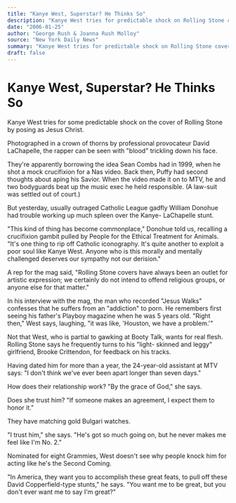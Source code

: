 ```yaml
---
title: "Kanye West, Superstar? He Thinks So"
description: "Kanye West tries for predictable shock on Rolling Stone cover by posing as Jesus Christ. In 1999, he shot a mock crucifixion for a Nas video. When the video made it on to MTV, the rapper beat up the m..."
date: "2006-01-25"
author: "George Rush & Joanna Rush Molloy"
source: "New York Daily News"
summary: "Kanye West tries for predictable shock on Rolling Stone cover by posing as Jesus Christ. In 1999, he shot a mock crucifixion for a Nas video. When the video made it on to MTV, the rapper beat up the music exec he held responsible."
draft: false
---
```


# Kanye West, Superstar? He Thinks So

Kanye West tries for some predictable shock on the cover of Rolling Stone by posing as Jesus Christ.

Photographed in a crown of thorns by professional provocateur David LaChapelle, the rapper can be seen with "blood" trickling down his face.

They're apparently borrowing the idea Sean Combs had in 1999, when he shot a mock crucifixion for a Nas video. Back then, Puffy had second thoughts about aping his Savior. When the video made it on to MTV, he and two bodyguards beat up the music exec he held responsible. (A law-suit was settled out of court.)

But yesterday, usually outraged Catholic League gadfly William Donohue had trouble working up much spleen over the Kanye- LaChapelle stunt.

"This kind of thing has become commonplace," Donohue told us, recalling a crucifixion gambit pulled by People for the Ethical Treatment for Animals. "It's one thing to rip off Catholic iconography. It's quite another to exploit a poor soul like Kanye West. Anyone who is this morally and mentally challenged deserves our sympathy not our derision."

A rep for the mag said, "Rolling Stone covers have always been an outlet for artistic expression; we certainly do not intend to offend religious groups, or anyone else for that matter."

In his interview with the mag, the man who recorded "Jesus Walks" confesses that he suffers from an "addiction" to porn. He remembers first seeing his father's Playboy magazine when he was 5 years old. "Right then," West says, laughing, "it was like, 'Houston, we have a problem.'"

Not that West, who is partial to gawking at Booty Talk, wants for real flesh. Rolling Stone says he frequently turns to his "light- skinned and leggy" girlfriend, Brooke Crittendon, for feedback on his tracks.

Having dated him for more than a year, the 24-year-old assistant at MTV says: "I don't think we've ever been apart longer than seven days."

How does their relationship work? "By the grace of God," she says.

Does she trust him? "If someone makes an agreement, I expect them to honor it."

They have matching gold Bulgari watches.

"I trust him," she says. "He's got so much going on, but he never makes me feel like I'm No. 2."

Nominated for eight Grammies, West doesn't see why people knock him for acting like he's the Second Coming.

"In America, they want you to accomplish these great feats, to pull off these David Copperfield-type stunts," he says. "You want me to be great, but you don't ever want me to say I'm great?"
